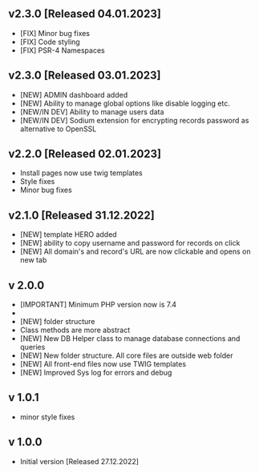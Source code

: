 ## v2.3.0 [Released 04.01.2023]

* [FIX] Minor bug fixes
* [FIX] Code styling
* [FIX] PSR-4 Namespaces

## v2.3.0 [Released 03.01.2023]

* [NEW] ADMIN dashboard added
* [NEW] Ability to manage global options like disable logging etc.
* [NEW/IN DEV] Ability to manage users data
* [NEW/IN DEV] Sodium extension for encrypting records password as alternative to OpenSSL

## v2.2.0 [Released 02.01.2023]

* Install pages now use twig templates
* Style fixes
* Minor bug fixes

## v2.1.0 [Released 31.12.2022]

* [NEW] template HERO added
* [NEW] ability to copy username and password for records on click
* [NEW] All domain's and record's URL are now clickable and opens on new tab

## v 2.0.0

* [IMPORTANT] Minimum PHP version now is 7.4
*
* [NEW] folder structure
* Class methods are more abstract
* [NEW] New DB Helper class to manage database connections and queries
* [NEW] New folder structure. All core files are outside web folder
* [NEW] All front-end files now use TWIG templates
* [NEW] Improved Sys log for errors and debug

## v 1.0.1

* minor style fixes

## v 1.0.0

* Initial version [Released 27.12.2022]